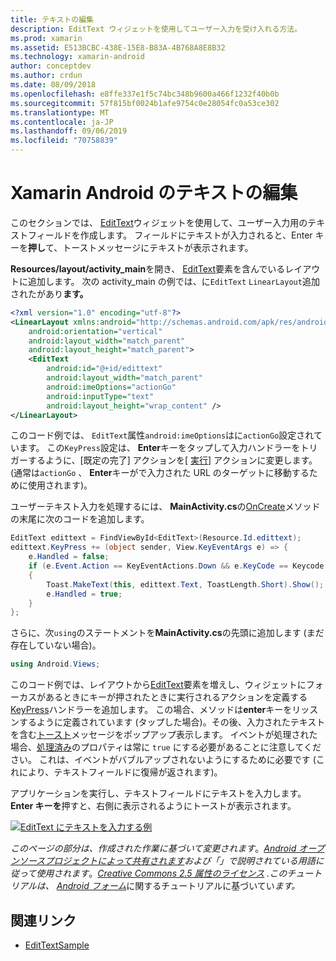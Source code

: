```yaml
---
title: テキストの編集
description: EditText ウィジェットを使用してユーザー入力を受け入れる方法。
ms.prod: xamarin
ms.assetid: E513BCBC-438E-15E8-B83A-4B768A8E8B32
ms.technology: xamarin-android
author: conceptdev
ms.author: crdun
ms.date: 08/09/2018
ms.openlocfilehash: e8ffe337e1f5c74bc348b9600a466f1232f40b0b
ms.sourcegitcommit: 57f815bf0024b1afe9754c0e28054fc0a53ce302
ms.translationtype: MT
ms.contentlocale: ja-JP
ms.lasthandoff: 09/06/2019
ms.locfileid: "70758839"
---
```

# <a name="xamarinandroid-edit-text"></a>Xamarin Android のテキストの編集

このセクションでは、 [EditText](xref:Android.Widget.EditText)ウィジェットを使用して、ユーザー入力用のテキストフィールドを作成します。 フィールドにテキストが入力されると、Enter キーを**押し**て、トーストメッセージにテキストが表示されます。

**Resources/layout/activity_main**を開き、 [EditText](xref:Android.Widget.EditText)要素を含んでいるレイアウトに追加します。 次の activity_main の例では、に`EditText` `LinearLayout`追加されたがあり**ます。**

```xml
<?xml version="1.0" encoding="utf-8"?>
<LinearLayout xmlns:android="http://schemas.android.com/apk/res/android"
    android:orientation="vertical"
    android:layout_width="match_parent"
    android:layout_height="match_parent">
    <EditText
        android:id="@+id/edittext"
        android:layout_width="match_parent"
        android:imeOptions="actionGo"
        android:inputType="text"
        android:layout_height="wrap_content" />
</LinearLayout>
```

このコード例では、 `EditText`属性`android:imeOptions`はに`actionGo`設定されています。 この`KeyPress`設定は、 **Enter**キーをタップして入力ハンドラーをトリガーするように、[既定の完了] アクションを[[](https://developer.android.com/reference/android/view/inputmethod/EditorInfo#IME_ACTION_GO) [実行](https://developer.android.com/reference/android/view/inputmethod/EditorInfo#IME_ACTION_DONE)] アクションに変更します。
(通常は`actionGo` 、 **Enter**キーがで入力された URL のターゲットに移動するために使用されます)。

ユーザーテキスト入力を処理するには、 **MainActivity.cs**の[OnCreate](xref:Android.App.Activity.OnCreate*)メソッドの末尾に次のコードを追加します。

```csharp
EditText edittext = FindViewById<EditText>(Resource.Id.edittext);
edittext.KeyPress += (object sender, View.KeyEventArgs e) => {
    e.Handled = false;
    if (e.Event.Action == KeyEventActions.Down && e.KeyCode == Keycode.Enter) 
    {
        Toast.MakeText(this, edittext.Text, ToastLength.Short).Show();
        e.Handled = true;
    }
};
```

さらに、次`using`のステートメントを**MainActivity.cs**の先頭に追加します (まだ存在していない場合)。

```csharp
using Android.Views;
```

このコード例では、レイアウトから[EditText](xref:Android.Widget.EditText)要素を増えし、ウィジェットにフォーカスがあるときにキーが押されたときに実行されるアクションを定義する[KeyPress](xref:Android.Views.View.KeyPress)ハンドラーを追加します。 この場合、メソッドは**enter**キーをリッスンするように定義されています (タップした場合)。その後、入力されたテキストを含む[トースト](xref:Android.Widget.Toast)メッセージをポップアップ表示します。 イベントが処理された場合、[処理済み](xref:Android.Views.View.KeyEventArgs.Handled)のプロパティは常に `true` にする必要があることに注意してください。 これは、イベントがバブルアップされないようにするために必要です (これにより、テキストフィールドに復帰が返されます)。

アプリケーションを実行し、テキストフィールドにテキストを入力します。 **Enter キーを**押すと、右側に表示されるようにトーストが表示されます。

[![EditText にテキストを入力する例](edit-text-images/edit-text-sml.png)](edit-text-images/edit-text.png#lightbox)

*このページの部分は、作成された作業に基づいて変更されます*。[*Android オープンソースプロジェクトによって共有されます*](http://code.google.com/policies.html)*および「」で説明されている用語に従って使用されます*。[*Creative Commons 2.5 属性のライセンス*](http://creativecommons.org/licenses/by/2.5/) *.このチュートリアルは、* [*Android フォーム*](https://developer.android.com/resources/tutorials/views/hello-formstuff.html)に関するチュートリアルに基づいてい*ます。*

## <a name="related-links"></a>関連リンク

- [EditTextSample](https://docs.microsoft.com/samples/xamarin/monodroid-samples/userinterface-edittextsample)
